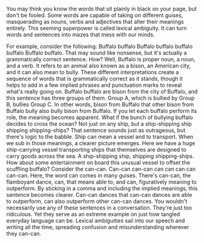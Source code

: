 
You may think you know the words
that sit plainly in black on your page,
but don&#39;t be fooled.
Some words are capable of taking on
different guises,
masquerading as nouns,
verbs and adjectives
that alter their meanings entirely.
This seeming superpower is called
lexical ambiguity.
It can turn words and sentences
into mazes that mess with our minds.

For example, consider the following:
Buffalo buffalo Buffalo buffalo
buffalo buffalo Buffalo buffalo.
That may sound like nonsense,
but it&#39;s actually a grammatically 
correct sentence.
How? Well, Buffalo is proper noun,
a noun, and a verb.
It refers to an animal 
also known as a bison,
an American city,
and it can also mean to bully.
These different interpretations
create a sequence of words
that is grammatically 
correct as it stands,
though it helps to add in 
a few implied phrases
and punctuation marks
to reveal what&#39;s really going on.
Buffalo buffalo are bison 
from the city of Buffalo,
and this sentence 
has three groups of them.
Group A, which is bullied by Group B,
bullies Group C.
In other words, bison from Buffalo that
other bison from Buffalo bully
also bully bison from Buffalo.
If you let each buffalo perform its role,
the meaning becomes apparent.
What if the bunch of bullying buffalo
decides to cross the ocean?
Not just on any ship,
but a ship-shipping ship 
shipping shipping-ships?
That sentence sounds just as outrageous,
but there&#39;s logic to the babble.
Ship can mean a vessel and to transport.
When we sub in those meanings,
a clearer picture emerges.
Here we have a huge ship-carrying vessel
transporting ships that themselves are
designed to carry goods across the sea.
A ship-shipping ship, 
shipping shipping-ships.
How about some entertainment
on board this unusual vessel
to offset the scuffling buffalo?
Consider the can-can.
Can-can can-can can can
can can can-can.
Here, the word can comes in many guises.
There&#39;s can-can, the flamboyant dance,
can, that means able to,
and can, figuratively 
meaning to outperform.
By sticking in a comma
and including the implied meanings,
this sentence becomes clearer.
Can-can dances that can-can dances
are able to outperform,
can also outperform other can-can dances.
You wouldn&#39;t necessarily use
any of these sentences in a conversation.
They&#39;re just too ridiculous.
Yet they serve as an extreme example
on just how tangled 
everyday language can be.
Lexical ambiguities sail into our speech
and writing all the time,
spreading confusion and misunderstanding
wherever they can-can.
